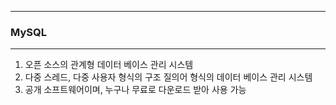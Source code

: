 ----
### MySQL
----
1. 오픈 소스의 관계형 데이터 베이스 관리 시스템
2. 다중 스레드, 다중 사용자 형식의 구조 질의어 형식의 데이터 베이스 관리 시스템
3. 공개 소프트웨어이며, 누구나 무료로 다운로드 받아 사용 가능
